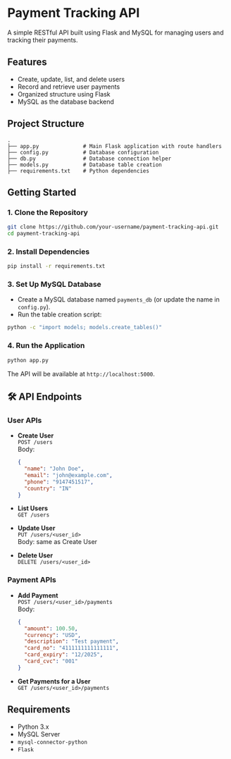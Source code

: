 
# Payment Tracking API

A simple RESTful API built using Flask and MySQL for managing users and tracking their payments.

##  Features

- Create, update, list, and delete users
- Record and retrieve user payments
- Organized structure using Flask
- MySQL as the database backend

##  Project Structure

```
.
├── app.py              # Main Flask application with route handlers
├── config.py           # Database configuration
├── db.py               # Database connection helper
├── models.py           # Database table creation
├── requirements.txt    # Python dependencies
```

##  Getting Started

### 1. Clone the Repository

```bash
git clone https://github.com/your-username/payment-tracking-api.git
cd payment-tracking-api
```

### 2. Install Dependencies

```bash
pip install -r requirements.txt
```

### 3. Set Up MySQL Database

- Create a MySQL database named `payments_db` (or update the name in `config.py`).
- Run the table creation script:

```bash
python -c "import models; models.create_tables()"
```

### 4. Run the Application

```bash
python app.py
```

The API will be available at `http://localhost:5000`.

## 🛠 API Endpoints

###  User APIs

- **Create User**  
  `POST /users`  
  Body:
  ```json
  {
    "name": "John Doe",
    "email": "john@example.com",
    "phone": "9147451517",
    "country": "IN"
  }
  ```

- **List Users**  
  `GET /users`

- **Update User**  
  `PUT /users/<user_id>`  
  Body: same as Create User

- **Delete User**  
  `DELETE /users/<user_id>`

###  Payment APIs

- **Add Payment**  
  `POST /users/<user_id>/payments`  
  Body:
  ```json
  {
    "amount": 100.50,
    "currency": "USD",
    "description": "Test payment",
    "card_no": "4111111111111111",
    "card_expiry": "12/2025",
    "card_cvc": "001"
  }
  ```

- **Get Payments for a User**  
  `GET /users/<user_id>/payments`


##  Requirements

- Python 3.x
- MySQL Server
- `mysql-connector-python`
- `Flask`

